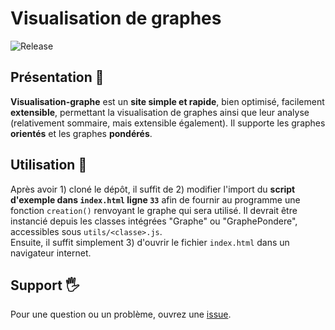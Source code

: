 # Visualisation de graphes
![Release](https://img.shields.io/github/v/release/Catatomik/visualisation-graphe)

## Présentation 📖
__Visualisation-graphe__ est un **site simple et rapide**, bien optimisé, facilement **extensible**, permettant la visualisation de graphes ainsi que leur analyse (relativement sommaire, mais extensible également). Il supporte les graphes **orientés** et les graphes **pondérés**.

## Utilisation 💾
Après avoir 1) cloné le dépôt, il suffit de 2) modifier l'import du **script d'exemple dans `index.html` ligne `33`** afin de fournir au programme une fonction `creation()` renvoyant le graphe qui sera utilisé. Il devrait être instancié depuis les classes intégrées "Graphe" ou "GraphePondere", accessibles sous `utils/<classe>.js`.  
Ensuite, il suffit simplement 3) d'ouvrir le fichier `index.html` dans un navigateur internet.  

## Support 🖐
Pour une question ou un problème, ouvrez une [issue](https://github.com/Catatomik/visualisation-graphe/issues/new/choose).